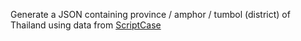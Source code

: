 Generate a JSON containing province / amphor / tumbol (district) of Thailand using data from
<a href="http://devscriptcase.blogspot.com/2014/07/mysql-2-thailand-provinces-amphures.html">ScriptCase</a>
